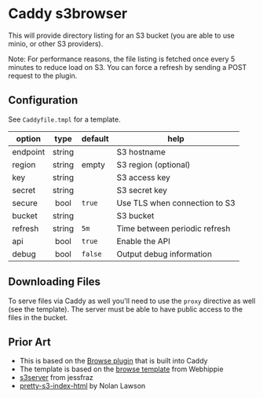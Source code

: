 # Caddy s3browser

This will provide directory listing for an S3 bucket (you are able to use minio, or other S3 providers).

Note: For performance reasons, the file listing is fetched once every 5 minutes to reduce load on S3. You can force a refresh by sending a POST request to the plugin.

## Configuration

See `Caddyfile.tmpl` for a template.

|  option  |  type  | default | help |
|----------|:------:|---------|------|
| endpoint | string |         | S3 hostname |
| region   | string |  empty  | S3 region (optional) |
| key      | string |         | S3 access key |
| secret   | string |         | S3 secret key |
| secure   |  bool  | `true`  | Use TLS when connection to S3 |
| bucket   | string |         | S3 bucket |
| refresh  | string | `5m`    | Time between periodic refresh |
| api      |  bool  | `true`  | Enable the API |
| debug    |  bool  | `false` | Output debug information |

## Downloading Files

To serve files via Caddy as well you'll need to use the `proxy` directive as well (see the template). The server must be able to have public access to the files in the bucket.

## Prior Art
* This is based on the [Browse plugin](https://github.com/mholt/caddy/tree/master/caddyhttp/browse) that is built into Caddy
* The template is based on the [browse template](https://github.com/dockhippie/caddy/blob/master/rootfs/etc/caddy/browse.tmpl) from Webhippie
* [s3server](https://github.com/jessfraz/s3server) from jessfraz
* [pretty-s3-index-html](https://github.com/nolanlawson/pretty-s3-index-html) by Nolan Lawson
